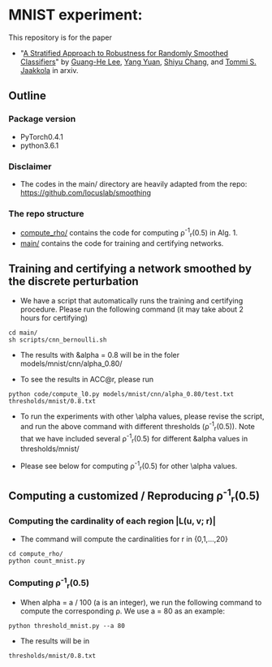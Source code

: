 # MNIST experiment:

This repository is for the paper

 * "[A Stratified Approach to Robustness for Randomly Smoothed Classifiers](https://arxiv.org/pdf/1906.04948.pdf)" by [Guang-He Lee](https://people.csail.mit.edu/guanghe/), [Yang Yuan](http://www.callowbird.com), [Shiyu Chang](http://people.csail.mit.edu/chang87/), and [Tommi S. Jaakkola](http://people.csail.mit.edu/tommi/) in arxiv.

## Outline 

### Package version 

 * PyTorch0.4.1
 * python3.6.1

### Disclaimer

 * The codes in the main/ directory are heavily adapted from the repo: https://github.com/locuslab/smoothing

### The repo structure

 * [compute_rho/](compute_rho) contains the code for computing &rho;<sup>-1</sup><sub>r</sub>(0.5) in Alg. 1.
 * [main/](main) contains the code for training and certifying networks.

## Training and certifying a network smoothed by the discrete perturbation

 * We have a script that automatically runs the training and certifying procedure. Please run the following command (it may take about 2 hours for certifying)

```
cd main/
sh scripts/cnn_bernoulli.sh
```

 * The results with &alpha = 0.8 will be in the foler models/mnist/cnn/alpha_0.80/

 * To see the results in ACC@r, please run 

```
python code/compute_l0.py models/mnist/cnn/alpha_0.80/test.txt thresholds/mnist/0.8.txt 
```

 * To run the experiments with other \alpha values, please revise the script, and run the above command with different thresholds (&rho;<sup>-1</sup><sub>r</sub>(0.5)). Note that we have included several &rho;<sup>-1</sup><sub>r</sub>(0.5) for different &alpha values in thresholds/mnist/

 * Please see below for computing &rho;<sup>-1</sup><sub>r</sub>(0.5) for other \alpha values.

## Computing a customized / Reproducing &rho;<sup>-1</sup><sub>r</sub>(0.5)

### Computing the cardinality of each region |L(u, v; r)|

 * The command will compute the cardinalities for r in {0,1,...,20}

```
cd compute_rho/
python count_mnist.py
``` 

### Computing &rho;<sup>-1</sup><sub>r</sub>(0.5)

 * When alpha = a / 100 (a is an integer), we run the following command to compute the corresponding &rho;. We use a = 80 as an example:

```
python threshold_mnist.py --a 80
```

 * The results will be in 

```
thresholds/mnist/0.8.txt
```
